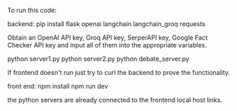 To run this code:

backend:
pip install flask openai langchain langchain_groq requests 

Obtain an OpenAI API key, Groq API key, SerperAPI key, Google Fact Checker API key and input all of them into the appropriate variables. 

python server1.py
python server2.py
python debate_server.py


If frontend doesn't run just try to curl the backend to prove the functionality. 


front end:
npm install
npm run dev


the python servers are already connected to the frontend local host links. 
